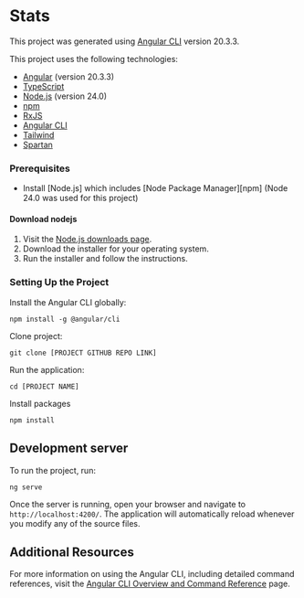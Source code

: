 # Stats

This project was generated using [Angular CLI](https://github.com/angular/angular-cli) version 20.3.3.

This project uses the following technologies:

- [Angular](https://angular.dev/) (version 20.3.3)
- [TypeScript](https://www.typescriptlang.org/)
- [Node.js](https://nodejs.org/) (version 24.0)
- [npm](https://www.npmjs.com/)
- [RxJS](https://rxjs.dev/)
- [Angular CLI](https://angular.dev/tools/cli)
- [Tailwind](https://tailwindcss.com/)
- [Spartan](https://www.spartan.ng/)

### Prerequisites

- Install [Node.js] which includes [Node Package Manager][npm] (Node 24.0 was used for this project)

#### Download nodejs

1. Visit the [Node.js downloads page](https://nodejs.org/en/download).
2. Download the installer for your operating system.
3. Run the installer and follow the instructions.

### Setting Up the Project

Install the Angular CLI globally:

```
npm install -g @angular/cli
```

Clone project:

```
git clone [PROJECT GITHUB REPO LINK]
```

Run the application:

```
cd [PROJECT NAME]

```

Install packages

```
npm install

```

## Development server

To run the project, run:

```
ng serve
```

Once the server is running, open your browser and navigate to `http://localhost:4200/`. The application will automatically reload whenever you modify any of the source files.

## Additional Resources

For more information on using the Angular CLI, including detailed command references, visit the [Angular CLI Overview and Command Reference](https://angular.dev/tools/cli) page.
